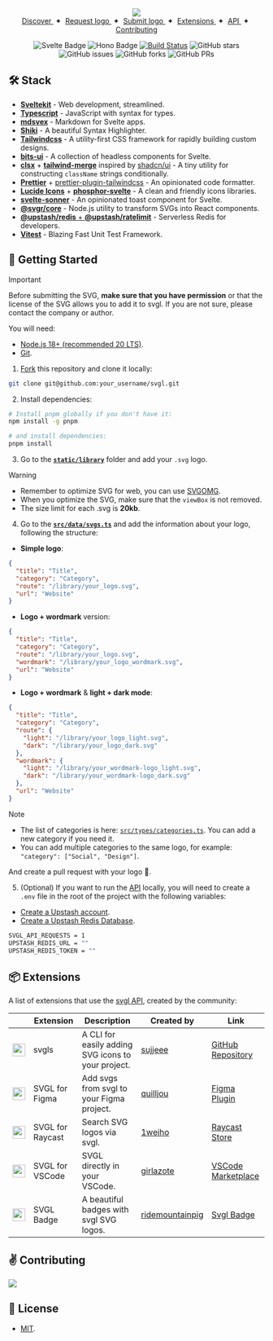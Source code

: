 <div align="center">
<a href="https://svgl.app">
<img src="static/images/readme.png">
</a>

</div>

<div align="center">
    <a href="https://svgl.app" target="_blank">
        Discover
    </a>
    <span>&nbsp;✦&nbsp;</span>
    <a href="https://github.com/pheralb/svgl/issues/new?assignees=pheralb&labels=request&projects=&template=request-svg-.md&title=%5BRequest%5D%3A">
        Request logo
    </a>
    <span>&nbsp;✦&nbsp;</span>
    <a href="#-getting-started">
        Submit logo
    </a>
    <span>&nbsp;✦&nbsp;</span>
    <a href="#-extensions">
        Extensions
    </a>
    <span>&nbsp;✦&nbsp;</span>
    <a href="https://svgl.app/api">
        API
    </a>
    <span>&nbsp;✦&nbsp;</span>
    <a href="#%EF%B8%8F-contributing">
        Contributing
    </a>
</div>

</p>

<div align="center">

![Svelte Badge](https://img.shields.io/badge/Sveltekit-FF3E00?logo=svelte&logoColor=fff&style=flat)
![Hono Badge](https://img.shields.io/badge/Hono-E36002?logo=hono&logoColor=fff&style=flat)
[![Build Status](https://img.shields.io/endpoint.svg?url=https%3A%2F%2Factions-badge.atrox.dev%2Fpheralb%2Fsvgl%2Fbadge%3Fref%3Dmain&style=flat)](https://actions-badge.atrox.dev/pheralb/svgl/goto?ref=main)
![GitHub stars](https://img.shields.io/github/stars/pheralb/svgl)
![GitHub issues](https://img.shields.io/github/issues/pheralb/svgl)
![GitHub forks](https://img.shields.io/github/forks/pheralb/svgl)
![GitHub PRs](https://img.shields.io/github/issues-pr/pheralb/svgl)

</div>

## 🛠️ Stack

- [**Sveltekit**](https://kit.svelte.dev/) - Web development, streamlined.
- [**Typescript**](https://www.typescriptlang.org/) - JavaScript with syntax for types.
- [**mdsvex**](https://mdsvex.com/) - Markdown for Svelte apps.
- [**Shiki**](https://github.com/shikijs/shiki) - A beautiful Syntax Highlighter.
- [**Tailwindcss**](https://tailwindcss.com/) - A utility-first CSS framework for rapidly building custom designs.
- [**bits-ui**](https://www.bits-ui.com) - A collection of headless components for Svelte.
- [**clsx**](https://github.com/lukeed/clsx) + [**tailwind-merge**](https://github.com/dcastil/tailwind-merge) inspired by [shadcn/ui](https://ui.shadcn.com) - A tiny utility for constructing `className` strings conditionally.
- [**Prettier**](https://prettier.io/) + [prettier-plugin-tailwindcss](https://github.com/tailwindlabs/prettier-plugin-tailwindcss) - An opinionated code formatter.
- [**Lucide Icons**](https://lucide.dev/) + [**phosphor-svelte**](https://github.com/haruaki07/phosphor-svelte) - A clean and friendly icons libraries.
- [**svelte-sonner**](https://github.com/wobsoriano/svelte-sonner) - An opinionated toast component for Svelte.
- [**@svgr/core**](https://react-svgr.com/) - Node.js utility to transform SVGs into React components.
- [**@upstash/redis** + **@upstash/ratelimit**](https://upstash.com/) - Serverless Redis for developers.
- [**Vitest**](https://vitest.dev/) - Blazing Fast Unit Test Framework.

## 🚀 Getting Started

> [!IMPORTANT]
> Before submitting the SVG, **make sure that you have permission** or that the license of the SVG allows you to add it to svgl. If you are not sure, please contact the company or author.

You will need:

- [Node.js 18+ (recommended 20 LTS)](https://nodejs.org/en/).
- [Git](https://git-scm.com/).

1. [Fork](https://github.com/pheralb/svgl/fork) this repository and clone it locally:

```bash
git clone git@github.com:your_username/svgl.git
```

2. Install dependencies:

```bash
# Install pnpm globally if you don't have it:
npm install -g pnpm

# and install dependencies:
pnpm install
```

3. Go to the [**`static/library`**](https://github.com/pheralb/svgl/blob/main/static/library) folder and add your `.svg` logo.

> [!WARNING]
>
> - Remember to optimize SVG for web, you can use [SVGOMG](https://jakearchibald.github.io/svgomg/).
> - When you optimize the SVG, make sure that the `viewBox` is not removed.
> - The size limit for each .svg is **20kb**.

4. Go to the [**`src/data/svgs.ts`**](https://github.com/pheralb/svgl/blob/main/src/data/svgs.ts) and add the information about your logo, following the structure:

- **Simple logo**:

```json
{
  "title": "Title",
  "category": "Category",
  "route": "/library/your_logo.svg",
  "url": "Website"
}
```

- **Logo + wordmark** version:

```json
{
  "title": "Title",
  "category": "Category",
  "route": "/library/your_logo.svg",
  "wordmark": "/library/your_logo_wordmark.svg",
  "url": "Website"
}
```

- **Logo + wordmark** & **light + dark mode**:

```json
{
  "title": "Title",
  "category": "Category",
  "route": {
    "light": "/library/your_logo_light.svg",
    "dark": "/library/your_logo_dark.svg"
  },
  "wordmark": {
    "light": "/library/your_wordmark-logo_light.svg",
    "dark": "/library/your_wordmark-logo_dark.svg"
  },
  "url": "Website"
}
```

> [!NOTE]
>
> - The list of categories is here: [`src/types/categories.ts`](https://github.com/pheralb/svgl/blob/main/src/types/categories.ts). You can add a new category if you need it.
> - You can add multiple categories to the same logo, for example: `"category": ["Social", "Design"]`.

And create a pull request with your logo 🚀.

5. (Optional) If you want to run the [API](https://svgl.app/api) locally, you will need to create a `.env` file in the root of the project with the following variables:

- [Create a Upstash account](https://console.upstash.com/).
- [Create a Upstash Redis Database](https://upstash.com/docs/redis/overall/getstarted).

```bash
SVGL_API_REQUESTS = 1
UPSTASH_REDIS_URL = ""
UPSTASH_REDIS_TOKEN = ""
```

## 📦 Extensions

A list of extensions that use the [svgl API](https://svgl.app/api), created by the community:

|                                                                                                | Extension        | Description                                        | Created by                                             | Link                                                                                        |
| ---------------------------------------------------------------------------------------------- | ---------------- | -------------------------------------------------- | ------------------------------------------------------ | ------------------------------------------------------------------------------------------- |
| <img src="https://github.com/pheralb/svgl/blob/main/static/library/svgl.svg" height="25" />    | svgls            | A CLI for easily adding SVG icons to your project. | [sujjeee](https://twitter.com/sujjeeee)                | [GitHub Repository](https://github.com/sujjeee/svgls)                                       |
| <img src="https://github.com/pheralb/svgl/blob/main/static/library/figma.svg" height="25" />   | SVGL for Figma   | Add svgs from svgl to your Figma project.          | [quilljou](https://twitter.com/quillzhou)              | [Figma Plugin](https://www.figma.com/community/plugin/1320306989350693206/svgl)             |
| <img src="https://github.com/pheralb/svgl/blob/main/static/library/raycast.svg" height="25" /> | SVGL for Raycast | Search SVG logos via svgl.                         | [1weiho](https://twitter.com/1weiho)                   | [Raycast Store](https://www.raycast.com/1weiho/svgl)                                        |
| <img src="https://github.com/pheralb/svgl/blob/main/static/library/vscode.svg" height="25" />  | SVGL for VSCode  | SVGL directly in your VSCode.                      | [girlazote](https://twitter.com/girlazote)             | [VSCode Marketplace](https://marketplace.visualstudio.com/items?itemName=EsteveSegura.svgl) |
| <img src="https://svgl-badge.vercel.app/api/Library/Svgl?theme=light" height="25" />           | SVGL Badge       | A beautiful badges with svgl SVG logos.            | [ridemountainpig](https://twitter.com/ridemountainpig) | [Svgl Badge](https://svgl-badge.vercel.app/)                                                |

## ✌️ Contributing

<a href="https://github.com/pheralb/svgl/graphs/contributors">
  <img src="https://contrib.rocks/image?repo=pheralb/svgl" />
</a>

<p></p>

## 🔑 License

- [MIT](https://github.com/pheralb/svgl/blob/main/LICENSE).
